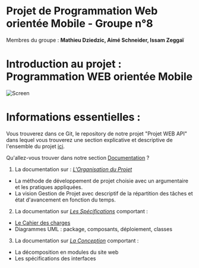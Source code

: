 # Projet de Programmation Web orientée Mobile - Groupe n°8

Membres du groupe : **Mathieu Dziedzic, Aimé Schneider, Issam Zeggaï**

# Introduction au projet : Programmation WEB orientée Mobile

![Screen](https://i.imgur.com/8jbVaIx.png)

# Informations essentielles :

Vous trouverez dans ce Git, le repository de notre projet "Projet WEB API" dans lequel vous trouverez une section explicative et descriptive
de l'ensemble du projet [ici](https://github.com/ZEGGAIssam/Projet-Web-API/tree/master/Documentation).

Qu'allez-vous trouver dans notre section [Documentation](https://github.com/ZEGGAIssam/Projet-Web-API/tree/master/Documentation) ?

1. La documentation sur : *[L'Organisation du Projet](https://github.com/ZEGGAIssam/Projet-Web-API/blob/master/Documentation/Organisation%20du%20Projet.md)*
  - La méthode de développement de projet choisie avec un argumentaire et les pratiques appliquées.
  - La vision Gestion de Projet avec descriptif de la répartition des tâches et état d'avancement en fonction du temps.


2. La documentation sur *[Les Spécifications](https://github.com/ZEGGAIssam/Projet-Web-API/blob/master/Documentation/Les%20Sp%C3%A9cifications.md)* comportant :

- [Le Cahier des charges](https://github.com/ZEGGAIssam/Projet-Web-API/blob/master/Documentation/Cahier%20des%20charges.md)
- Diagrammes UML : package, composants, déploiement, classes


3. La documentation sur *[La Conception](https://github.com/ZEGGAIssam/Projet-Web-API/blob/master/Documentation/Conception.md)* comportant :

  - La décomposition en modules du site web
  - Les spécifications des interfaces
